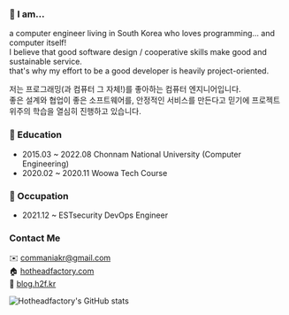 <!--
**hotheadfactory/hotheadfactory** is a ✨ _special_ ✨ repository because its `README.md` (this file) appears on your GitHub profile.

Here are some ideas to get you started:

- 🔭 I’m currently working on ...
- 🌱 I’m currently learning ...
- 👯 I’m looking to collaborate on ...
- 🤔 I’m looking for help with ...
- 💬 Ask me about ...
- 📫 How to reach me: ...
- 😄 Pronouns: ...
- ⚡ Fun fact: ...
-->

### 💬 I am...

a computer engineer living in South Korea who loves programming... and computer itself!<br>
I believe that good software design / cooperative skills make good and sustainable service.<br>
that's why my effort to be a good developer is heavily project-oriented.

저는 프로그래밍(과 컴퓨터 그 자체!)를 좋아하는 컴퓨터 엔지니어입니다.<br>
좋은 설계와 협업이 좋은 소프트웨어를, 안정적인 서비스를 만든다고 믿기에 프로젝트 위주의 학습을 열심히 진행하고 있습니다.<br>

### 🌱 Education
* 2015.03 ~ 2022.08 Chonnam National University (Computer Engineering)
* 2020.02 ~ 2020.11 Woowa Tech Course

### 🔭 Occupation
* 2021.12 ~ ESTsecurity DevOps Engineer

### Contact Me
✉️ commaniakr@gmail.com <br>
🏠 [hotheadfactory.com](https://hotheadfactory.com) <br>
📄 [blog.h2f.kr](https://blog.h2f.kr) <br>

![Hotheadfactory's GitHub stats](https://github-readme-stats.vercel.app/api?username=hotheadfactory&show_icons=true&theme=radical)
